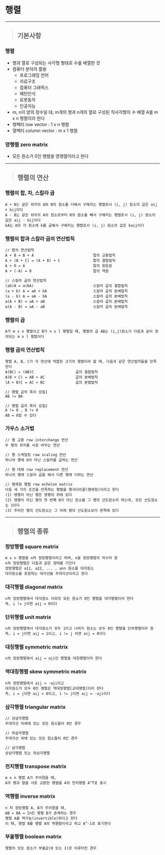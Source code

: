 
# 행렬

-------------------------------------------------------------------------------------------------------------------------------------

> ## 기본사항

### 행렬
- 행과 열로 구성되는 사각형 형태로 수를 배열한 것
- 컴퓨터 분야의 활용
  - 프로그래밍 언어
  - 자료구조
  - 컴퓨터 그래픽스
  - 패턴인식
  - 로봇동작
  - 인공지능
- m, n이 양의 정수일 대, m개의 행과 n개의 열로 구성된 직사각형의 수 배열 A를 m x n 행렬이라 한다
- 행벡터 row vector : 1 x n 행렬
- 열벡터 column vector : m x 1 행렬


### 영행렬 zero matrix
- 모든 원소가 0인 행렬을 영행렬이라고 한다

-------------------------------------------------------------------------------------------------------------------------------------

> ## 행렬의 연산

### 행렬의 합, 차, 스칼라 곱
    A + B는 같은 위치의 A와 B의 원소를 더해서 구해지는 행렬로서 (i, j) 원소의 값은 aij + bij이다
    A - B는 같은 위치의 A의 원소로부터 B의 원소를 빼서 구해지는 행렬로서 (i, j) 원소의 값은 aij - bij이다
    kA는 A의 각 원소에 k를 곱해서 구해지는 행렬로서 (i, j) 원소의 값은 kaij이다


### 행렬의 합과 스칼라 곱의 연산법칙
    // 합의 연산법칙
    A + B = B + A                           합의 교환법칙
    A + (B + C) = (A + B) + C               합의 결합법칙
    A + O = A                               합의 항등원
    A + (-A) = 0                            합의 역원

    // 스칼라 곱의 연산법칙
    (ab)A = a(bA)                           스칼라 곱의 결합법칙
    (a + b) A = aA + bA                     스칼라 곱의 분배법칙
    (a - b) A = aA - bA                     스칼라 곱의 분배법칙
    a(A + B) = aA + aB                      스칼라 곱의 분배법칙
    a(A - B) = aA - aB                      스칼라 곱의 분배법칙


### 행렬의 곱
    A가 m x n 행렬이고 B가 n x l 행렬일 때, 행렬의 곱 AB는 (i,j)원소가 다음과 같이 정의되는 m x l 행렬이다
    

### 행렬 곱의 연산법칙
    행렬 A, B, C가 각 연산에 적합한 크기의 행렬이라 할 때, 다음과 같은 연산법칙들을 만족한다
    A(BC) = (AB)C                   곱의 결합법칙
    A(B + C) = AB + AC              곱의 분배법칙
    (A + B)C = AC + BC              곱의 분뱁법칙

    // 행렬 곱의 특이 성질1
    AB != BA

    // 행렬 곱의 특이 성질2
    A != 0 , B != 0
    AB = 0일 수 있다


### 가우스 소거법
    // 행 교환 row interchange 연산
    두 행의 위치를 서로 바꾸는 연산

    // 행 스케일링 row scaling 연산
    하나의 행에 0이 아닌 스칼라를 곱하는 연산

    // 행 대체 row replacement 연산
    하나의 행에 스칼라 곱을 해서 다른 행에 더하는 연산

    // 행제형 행렬 row echelon matrix
    다음 세 가지 조건을 만족하는 행렬을 행사다리꼴(행제형)이라고 한다
    (1) 영행이 아닌 행은 영행의 위에 있다
    (2) 영행이 아닌 행의 첫 번째 0이 아닌 원소를 그 행의 선도원소라 하는데, 모든 선도원소는 1이다
    (3) 주어진 행의 선도원소는 그 아래 행의 선도원소보다 왼쪽에 있다

-------------------------------------------------------------------------------------------------------------------------------------

> ## 행렬의 종류

### 정방행렬 square matrix
    m x n 행렬을 n차 정방행렬이라고 하며, n을 정방행렬의 차수라 함
    n차 정방행렬은 다음과 같은 형태를 가진다
    정방행렬은 a11, a22, ... , ann 원소를 대각원소
    대각원소를 포함하는 대각선을 주대각선이라고 한다


### 대각행렬 diagonal matrix
    n차 정방행렬에서 대각원소 이외의 모든 원소가 0인 행렬을 대각행렬이라 한다
    즉, i != j이면 aij = 0이다


### 단위행렬 unit matrix
    n차 정방행렬에서 대각원소가 모두 1이고 나머지 원소는 모두 0인 행렬을 단위행렬이라 함
    즉, i = j이면 aij = 1이고, i != j 이면 aij = 0이다


### 대칭행렬 symmetric matrix
    n차 정방행렬에서 aij = aji인 행렬을 대칭행렬이라 한다


### 역대칭행렬 skew symmetric matrix
    n차 정방행렬에서 aij = -aji이고
    대각원소가 모두 0인 행렬은 역대칭행렬[교대행렬]이라 한다
    즉, i = j이면 aij = 0이고, i != j이면 aij = -aji이다


### 삼각행렬 triangular matrix
    // 상삼각행렬
    주대각선 아래에 있는 모든 원소들이 0인 경우

    // 하삼각행렬
    주대각선 위에 있는 모든 원소들이 0인 경우

    // 삼각행렬
    상삼각행렬 또는 하삼각행렬


### 전치행렬 transpose matrix
    m x n 행렬 A가 주어졌을 때,
    A의 행과 열을 서로 교환한 행렬을 A의 전치행렬 A^T로 표시


### 역행렬 inverse matrix
    n 차 정방행렬 A, B가 주어졌을 때,
    AB = BA = In인 행렬 B가 존재하는 경우
    행렬 A를 역가능(invertible)하다고 한다
    이 때, 행렬 B를 행렬 A의 역행렬이라고 하고 A^-1로 표기한다


### 부울행렬 boolean matrix
    행렬의 모든 원소가 부울값(0 또는 1)로 이루어진 경우






























